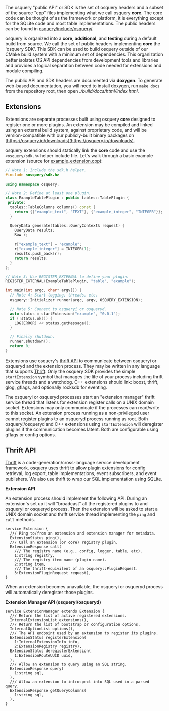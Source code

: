The osquery "public API" or SDK is the set of osquery headers and a subset of the source "cpp" files implementing what we call osquery **core**. The core code can be thought of as the framework or platform, it is everything except for the SQLite code and most table implementations. The public headers can be found in [osquery/include/osquery/](https://github.com/facebook/osquery/tree/master/include/osquery).

osquery is organized into a **core**, **additional**, and **testing** during a default build from source. We call the set of public headers implementing **core** the 'osquery SDK'. This SDK can be used to build osquery outside of our CMake build system with a minimum set of dependencies. This organization better isolates OS API dependencies from development tools and libraries and provides a logical separation between code needed for extensions and module compiling.

The public API and SDK headers are documented via **doxygen**. To generate web-based documentation, you will need to install doxygen, run `make docs` from the repository root, then open *./build/docs/html/index.html*.

## Extensions

Extensions are separate processes built using osquery **core** designed to register one or more plugins. An extension may be compiled and linked using an external build system, against proprietary code, and will be version-compatible with our publicly-built binary packages on [https://osquery.io/downloads](https://osquery.io/downloads).

osquery extensions should statically link the **core** code and use the `<osquery/sdk.h>` helper include file. Let's walk through a basic example extension (source for [example_extension.cpp](https://github.com/facebook/osquery/blob/master/osquery/examples/example_extension.cpp)):

```cpp
// Note 1: Include the sdk.h helper.
#include <osquery/sdk.h>

using namespace osquery;

// Note 2: Define at least one plugin.
class ExampleTablePlugin : public tables::TablePlugin {
 private:
  tables::TableColumns columns() const {
    return {{"example_text", "TEXT"}, {"example_integer", "INTEGER"}};
  }

  QueryData generate(tables::QueryContext& request) {
    QueryData results;
    Row r;

    r["example_text"] = "example";
    r["example_integer"] = INTEGER(1);
    results.push_back(r);
    return results;
  }
};

// Note 3: Use REGISTER_EXTERNAL to define your plugin.
REGISTER_EXTERNAL(ExampleTablePlugin, "table", "example");

int main(int argc, char* argv[]) {
  // Note 4: Start logging, threads, etc.
  osquery::Initializer runner(argc, argv, OSQUERY_EXTENSION);

  // Note 5: Connect to osqueryi or osqueryd.
  auto status = startExtension("example", "0.0.1");
  if (!status.ok()) {
    LOG(ERROR) << status.getMessage();
  }

  // Finally shutdown.
  runner.shutdown();
  return 0;
}
```

Extensions use osquery's [thrift API](https://github.com/facebook/osquery/blob/master/osquery.thrift) to communicate between osqueryi or osqueryd and the extension process. They may be written in any language that supports [Thrift](https://thrift.apache.org/). Only the osquery SDK provides the simple `startExtension` symbol that manages the life of your process including thrift service threads and a watchdog. C++ extensions should link: boost, thrift, glog, gflags, and optionally rocksdb for eventing.

The osqueryi or osqueryd processes start an "extension manager" thrift service thread that listens for extension register calls on a UNIX domain socket. Extensions may only communicate if the processes can read/write to this socket. An extension process running as a non-privileged user cannot register plugins to an osqueryd process running as root. Both osqueryi/osqueryd and C++ extensions using `startExtension` will deregister plugins if the communication becomes latent. Both are configurable using gflags or config options.

## Thrift API

[Thrift](https://thrift.apache.org/) is a code-generation/cross-language service development framework. osquery uses thrift to allow plugin extensions for config retrieval, log export, table implementations, event subscribers, and event publishers. We also use thrift to wrap our SQL implementation using SQLite.

**Extension API**

An extension process should implement the following API. During an extension's set up it will "broadcast" all the registered plugins to and osqueryi or osqueryd process. Then the extension will be asked to start a UNIX domain socket and thrift service thread implementing the `ping` and `call` methods.

```thrift
service Extension {
  /// Ping to/from an extension and extension manager for metadata.
  ExtensionStatus ping(),
  /// Call an extension (or core) registry plugin.
  ExtensionResponse call(
    /// The registry name (e.g., config, logger, table, etc).
    1:string registry,
    /// The registry item name (plugin name).
    2:string item,
    /// The thrift-equivilent of an osquery::PluginRequest.
    3:ExtensionPluginRequest request),
}
```

When an extension becomes unavailable, the osqueryi or osqueryd process will automatically deregister those plugins.

**Extension Manager API (osqueryi/osqueryd)**

```thrift
service ExtensionManager extends Extension {
  /// Return the list of active registered extensions.
  InternalExtensionList extensions(),
  /// Return the list of bootstrap or configuration options.
  InternalOptionList options(),
  /// The API endpoint used by an extension to register its plugins.
  ExtensionStatus registerExtension(
    1:InternalExtensionInfo info,
    2:ExtensionRegistry registry),
  ExtensionStatus deregisterExtension(
    1:ExtensionRouteUUID uuid,
  ),
  /// Allow an extension to query using an SQL string.
  ExtensionResponse query(
    1:string sql,
  ),
  /// Allow an extension to introspect into SQL used in a parsed query.
  ExtensionResponse getQueryColumns(
    1:string sql,
  ),
}
```
